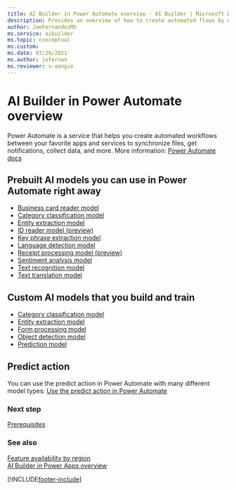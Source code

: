 ```yaml
---
title: AI Builder in Power Automate overview - AI Builder | Microsoft Docs
description: Provides an overview of how to create automated flows by using AI Builder in Power Automate.
author: JoeFernandezMS
ms.service: aibuilder
ms.topic: conceptual
ms.custom: 
ms.date: 03/29/2021
ms.author: jofernan
ms.reviewer: v-aangie
---
```


# AI Builder in Power Automate overview

Power Automate is a service that helps you create automated workflows between your favorite apps and services to synchronize files, get notifications, collect data, and more. More information: [Power Automate docs](/power-automate) 

## Prebuilt AI models you can use in Power Automate right away

* [Business card reader model](flow-business-card-reader.md)
* [Category classification model](prebuilt-category-classification-pwr-automate.md)
* [Entity extraction model](prebuilt-entity-extraction-pwr-automate.md)
* [ID reader model (preview)](prebuilt-id-reader.md)
* [Key phrase extraction model](flow-key-phrase-extraction.md)
* [Language detection model](flow-language-detection.md)
* [Receipt processing model (preview)](flow-receipt-processing.md)
* [Sentiment analysis model](flow-sentiment-analysis.md)
* [Text recognition model](flow-text-recognition.md)
* [Text translation model ](flow-text-translation.md)

## Custom AI models that you build and train

* [Category classification model](text-classification-model-in-flow.md)
* [Entity extraction model](entity-extraction-pwr-automate.md)
* [Form processing model](form-processing-model-in-flow.md)
* [Object detection model](object-detection-model-in-flow.md)
* [Prediction model](prediction-pwr-automate.md)

## Predict action

You can use the predict action in Power Automate with many different model types: [Use the predict action in Power Automate](predict-action-pwr-automate.md)

### Next step

[Prerequisites](use-in-flow-prereq.md)

### See also

[Feature availability by region](availability-region.md)  
[AI Builder in Power Apps overview](use-in-powerapps-overview.md)


[!INCLUDE[footer-include](includes/footer-banner.md)]
